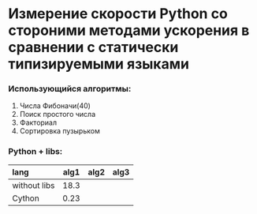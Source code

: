 # Измерение скорости Python со стороними методами ускорения в сравнении с статически типизируемыми языками

### Использующийся алгоритмы:
1. Числа Фибоначи(40)
2. Поиск простого числа 
3. Факториал
4. Сортировка пузырьком

### **Python + libs:**

lang | alg1 | alg2 | alg3
:----|:----:|:----:|:----
without libs | 18.3 |
Cython | 0.23 
